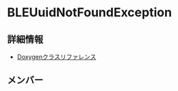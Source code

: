 # BLEUuidNotFoundException



## 詳細情報

- [Doxygenクラスリファレンス](https://lang-ship.com/reference/ESP32/1.0.2/class_b_l_e_uuid_not_found_exception.html)

## メンバー


